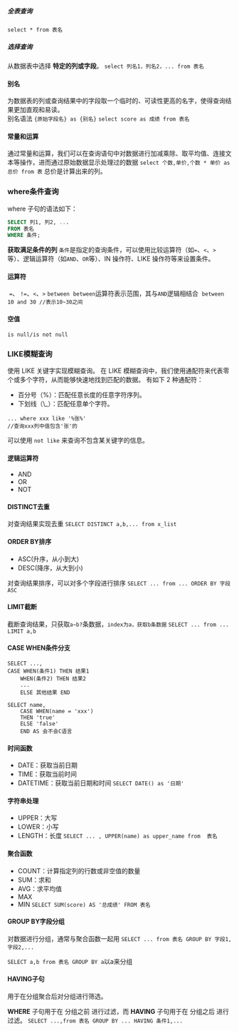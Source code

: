 ##### 全表查询
`select * from 表名`

##### 选择查询
从数据表中选择 **特定的列或字段**。
`select 列名1，列名2，... from 表名`

#### 别名
为数据表的列或查询结果中的字段取一个临时的、可读性更高的名字，使得查询结果更加直观和易读。\
别名语法 `{原始字段名} as {别名}`
`select score as 成绩 from 表名`

#### 常量和运算
通过常量和运算，我们可以在查询语句中对数据进行加减乘除、取平均值、连接文本等操作，进而通过原始数据显示处理过的数据
`select 个数,单价,个数 * 单价 as 总价 from 表`
总价是计算出来的列。
### where条件查询
where 子句的语法如下：
```sql
SELECT 列1, 列2, ...
FROM 表名
WHERE 条件;
```
**获取满足条件的列**
`条件`是指定的查询条件，可以使用比较运算符（如`=`、`<`、`>`等）、逻辑运算符（如`AND`、`OR`等）、IN 操作符、LIKE 操作符等来设置条件。
#### 运算符
 `=`、 `!=`、`<`、`>` `between`
 `between`运算符表示范围，其与`AND`逻辑相结合
 `between 10 and 30 //表示10~30之间`
#### 空值
`is null/is not null`

### LIKE模糊查询
使用 LIKE 关键字实现模糊查询。
	在 LIKE 模糊查询中，我们使用通配符来代表零个或多个字符，从而能够快速地找到匹配的数据。
有如下 2 种通配符：
- 百分号（%）：匹配任意长度的任意字符序列。
- 下划线（\\\_）：匹配任意单个字符。
```
... where xxx like '%张%'
//查询xxx列中值包含'张'的
```
可以使用 `not like` 来查询不包含某关键字的信息。
#### 逻辑运算符
- AND
- OR
- NOT
#### DISTINCT去重
对查询结果实现去重
`SELECT DISTINCT a,b,... from x_list`
#### ORDER BY排序
- ASC(升序，从小到大)
- DESC(降序，从大到小)

对查询结果排序，可以对多个字段进行排序
`SELECT ... from ... ORDER BY 字段 ASC`
#### LIMIT截断
截断查询结果，只获取`a~b?`条数据，`index为a，获取b条数据`
`SELECT ... from ... LIMIT a,b`
#### CASE WHEN条件分支
```
SELECT ..., 
CASE WHEN(条件1) THEN 结果1
	WHEN(条件2) THEN 结果2
	...
	ELSE 其他结果 END
```
```
SELECT name,
	CASE WHEN(name = 'xxx')
	THEN 'true'
	ELSE 'false'
	END AS 会不会C语言
```
#### 时间函数
- DATE：获取当前日期
- TIME：获取当前时间
- DATETIME：获取当前日期和时间
`SELECT DATE() as '日期'`
#### 字符串处理
- UPPER：大写
- LOWER：小写
- LENGTH：长度
`SELECT ... , UPPER(name) as upper_name from  表名`
#### 聚合函数
- COUNT：计算指定列的行数或非空值的数量
- SUM：求和
- AVG：求平均值
- MAX
- MIN
`SELECT SUM(score) AS '总成绩' FROM 表名`
#### GROUP BY字段分组
对数据进行分组，通常与聚合函数一起用
`SELECT ... from 表名 GROUP BY 字段1,字段2,...`

`SELECT a,b from 表名 GROUP BY a`以a来分组
#### HAVING子句
用于在分组聚合后对分组进行筛选。

**WHERE** 子句用于在 分组之前 进行过滤，而 **HAVING** 子句用于在 分组之后 进行过滤。
`SELECT ...,from 表名 GROUP BY ... HAVING 条件1,...`
